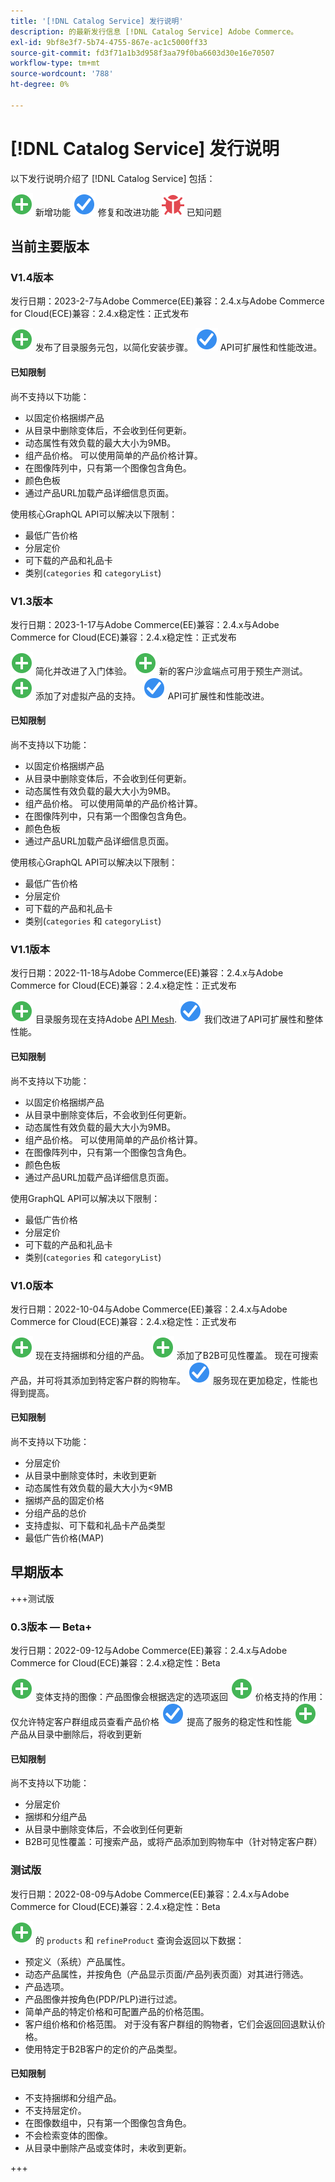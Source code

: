 ```yaml
---
title: '[!DNL Catalog Service] 发行说明'
description: 的最新发行信息 [!DNL Catalog Service] Adobe Commerce。
exl-id: 9bf8e3f7-5b74-4755-867e-ac1c5000ff33
source-git-commit: fd3f71a1b3d958f3aa79f0ba6603d30e16e70507
workflow-type: tm+mt
source-wordcount: '788'
ht-degree: 0%

---
```


# [!DNL Catalog Service] 发行说明

以下发行说明介绍了 [!DNL Catalog Service] 包括：

![新建](../assets/new.svg) 新增功能
![修复](../assets/fix.svg) 修复和改进功能
![错误](../assets/bug.svg) 已知问题

## 当前主要版本

### V1.4版本

发行日期：2023-2-7与Adobe Commerce(EE)兼容：2.4.x与Adobe Commerce for Cloud(ECE)兼容：2.4.x稳定性：正式发布

![新建](../assets/new.svg) 发布了目录服务元包，以简化安装步骤。
![修复](../assets/fix.svg) API可扩展性和性能改进。

#### 已知限制

尚不支持以下功能：

* 以固定价格捆绑产品
* 从目录中删除变体后，不会收到任何更新。
* 动态属性有效负载的最大大小为9MB。
* 组产品价格。 可以使用简单的产品价格计算。
* 在图像阵列中，只有第一个图像包含角色。
* 颜色色板
* 通过产品URL加载产品详细信息页面。

使用核心GraphQL API可以解决以下限制：

* 最低广告价格
* 分层定价
* 可下载的产品和礼品卡
* 类别(`categories` 和 `categoryList`)

### V1.3版本

发行日期：2023-1-17与Adobe Commerce(EE)兼容：2.4.x与Adobe Commerce for Cloud(ECE)兼容：2.4.x稳定性：正式发布

![新建](../assets/new.svg) 简化并改进了入门体验。
![新建](../assets/new.svg) 新的客户沙盒端点可用于预生产测试。
![新建](../assets/new.svg) 添加了对虚拟产品的支持。
![修复](../assets/fix.svg) API可扩展性和性能改进。

#### 已知限制

尚不支持以下功能：

* 以固定价格捆绑产品
* 从目录中删除变体后，不会收到任何更新。
* 动态属性有效负载的最大大小为9MB。
* 组产品价格。 可以使用简单的产品价格计算。
* 在图像阵列中，只有第一个图像包含角色。
* 颜色色板
* 通过产品URL加载产品详细信息页面。

使用核心GraphQL API可以解决以下限制：

* 最低广告价格
* 分层定价
* 可下载的产品和礼品卡
* 类别(`categories` 和 `categoryList`)

### V1.1版本

发行日期：2022-11-18与Adobe Commerce(EE)兼容：2.4.x与Adobe Commerce for Cloud(ECE)兼容：2.4.x稳定性：正式发布

![新建](../assets/new.svg) 目录服务现在支持Adobe [API Mesh](https://developer.adobe.com/graphql-mesh-gateway/).
![修复](../assets/fix.svg) 我们改进了API可扩展性和整体性能。

#### 已知限制

尚不支持以下功能：

* 以固定价格捆绑产品
* 从目录中删除变体后，不会收到任何更新。
* 动态属性有效负载的最大大小为9MB。
* 组产品价格。 可以使用简单的产品价格计算。
* 在图像阵列中，只有第一个图像包含角色。
* 颜色色板
* 通过产品URL加载产品详细信息页面。

使用GraphQL API可以解决以下限制：

* 最低广告价格
* 分层定价
* 可下载的产品和礼品卡
* 类别(`categories` 和 `categoryList`)

### V1.0版本

发行日期：2022-10-04与Adobe Commerce(EE)兼容：2.4.x与Adobe Commerce for Cloud(ECE)兼容：2.4.x稳定性：正式发布

![新建](../assets/new.svg) 现在支持捆绑和分组的产品。
![新建](../assets/new.svg) 添加了B2B可见性覆盖。 现在可搜索产品，并可将其添加到特定客户群的购物车。
![修复](../assets/fix.svg) 服务现在更加稳定，性能也得到提高。

#### 已知限制

尚不支持以下功能：

* 分层定价
* 从目录中删除变体时，未收到更新
* 动态属性有效负载的最大大小为&lt;9MB
* 捆绑产品的固定价格
* 分组产品的总价
* 支持虚拟、可下载和礼品卡产品类型
* 最低广告价格(MAP)

## 早期版本

+++测试版

### 0.3版本 — Beta+

发行日期：2022-09-12与Adobe Commerce(EE)兼容：2.4.x与Adobe Commerce for Cloud(ECE)兼容：2.4.x稳定性：Beta

![新建](../assets/new.svg) 变体支持的图像：产品图像会根据选定的选项返回
![新建](../assets/new.svg) 价格支持的作用：仅允许特定客户群组成员查看产品价格
![修复](../assets/fix.svg) 提高了服务的稳定性和性能
![新建](../assets/new.svg) 产品从目录中删除后，将收到更新

#### 已知限制

尚不支持以下功能：

* 分层定价
* 捆绑和分组产品
* 从目录中删除变体后，不会收到任何更新
* B2B可见性覆盖：可搜索产品，或将产品添加到购物车中（针对特定客户群）

### 测试版

发行日期：2022-08-09与Adobe Commerce(EE)兼容：2.4.x与Adobe Commerce for Cloud(ECE)兼容：2.4.x稳定性：Beta

![新建](../assets/new.svg) 的 `products` 和 `refineProduct` 查询会返回以下数据：

* 预定义（系统）产品属性。
* 动态产品属性，并按角色（产品显示页面/产品列表页面）对其进行筛选。
* 产品选项。
* 产品图像并按角色(PDP/PLP)进行过滤。
* 简单产品的特定价格和可配置产品的价格范围。
* 客户组价格和价格范围。 对于没有客户群组的购物者，它们会返回回退默认价格。
* 使用特定于B2B客户的定价的产品类型。

#### 已知限制

* 不支持捆绑和分组产品。
* 不支持层定价。
* 在图像数组中，只有第一个图像包含角色。
* 不会检索变体的图像。
* 从目录中删除产品或变体时，未收到更新。

+++